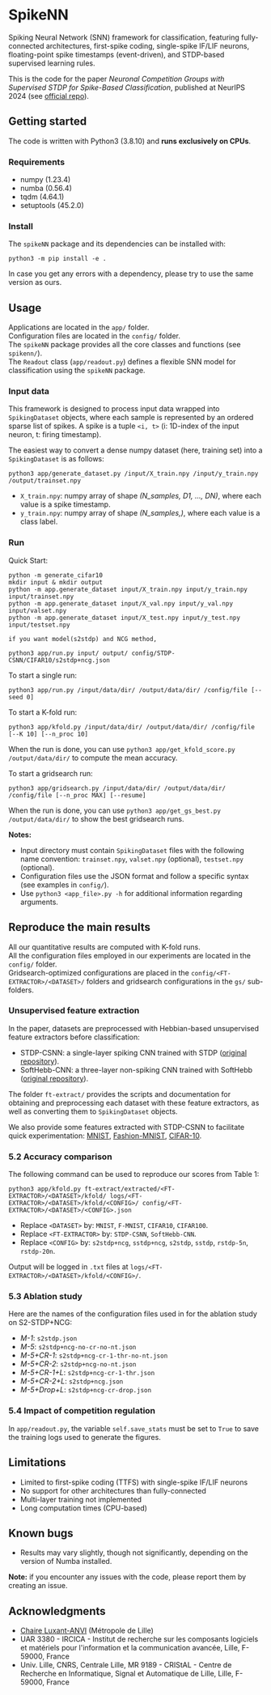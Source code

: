 # SpikeNN

Spiking Neural Network (SNN) framework for classification, featuring fully-connected architectures, first-spike coding, single-spike IF/LIF neurons, floating-point spike timestamps (event-driven), and STDP-based supervised learning rules.

This is the code for the paper *Neuronal Competition Groups with Supervised STDP for Spike-Based Classification*, published at NeurIPS 2024 (see [official repo](https://gitlab.univ-lille.fr/fox/snn-ncg)).


## Getting started

The code is written with Python3 (3.8.10) and **runs exclusively on CPUs**.

### Requirements

- numpy (1.23.4)
- numba (0.56.4)
- tqdm (4.64.1)
- setuptools (45.2.0)

### Install
  
The `spikeNN` package and its dependencies can be installed with:
```
python3 -m pip install -e .
```

In case you get any errors with a dependency, please try to use the same version as ours.


## Usage

Applications are located in the `app/` folder.   
Configuration files are located in the `config/` folder.  
The `spikeNN` package provides all the core classes and functions (see `spikenn/`).  
The `Readout` class (`app/readout.py`) defines a flexible SNN model for classification using the `spikeNN` package.  

### Input data

This framework is designed to process input data wrapped into `SpikingDataset` objects, where each sample is represented by an ordered sparse list of spikes.
A spike is a tuple `<i, t>` (i: 1D-index of the input neuron, t: firing timestamp). 

The easiest way to convert a dense numpy dataset (here, training set) into a `SpikingDataset` is as follows:
```
python3 app/generate_dataset.py /input/X_train.npy /input/y_train.npy /output/trainset.npy 
```
- `X_train.npy`: numpy array of shape *(N_samples, D1, ..., DN)*, where each value is a spike timestamp.
- `y_train.npy`: numpy array of shape *(N_samples,)*, where each value is a class label.


### Run 

Quick Start:

```
python -m generate_cifar10
mkdir input & mkdir output
python -m app.generate_dataset input/X_train.npy input/y_train.npy input/trainset.npy
python -m app.generate_dataset input/X_val.npy input/y_val.npy input/valset.npy
python -m app.generate_dataset input/X_test.npy input/y_test.npy input/testset.npy

if you want model(s2stdp) and NCG method,

python3 app/run.py input/ output/ config/STDP-CSNN/CIFAR10/s2stdp+ncg.json
```

To start a single run:
```
python3 app/run.py /input/data/dir/ /output/data/dir/ /config/file [--seed 0]
```

To start a K-fold run:
```
python3 app/kfold.py /input/data/dir/ /output/data/dir/ /config/file [--K 10] [--n_proc 10]
```
When the run is done, you can use `python3 app/get_kfold_score.py /output/data/dir/` to compute the mean accuracy.

To start a gridsearch run:
```
python3 app/gridsearch.py /input/data/dir/ /output/data/dir/ /config/file [--n_proc MAX] [--resume]
```
When the run is done, you can use `python3 app/get_gs_best.py /output/data/dir/` to show the best gridsearch runs.

**Notes:**
- Input directory must contain `SpikingDataset` files with the following name convention: `trainset.npy`, `valset.npy` (optional), `testset.npy` (optional).
- Configuration files use the JSON format and follow a specific syntax (see examples in `config/`).
- Use `python3 <app_file>.py -h` for additional information regarding arguments.


## Reproduce the main results

All our quantitative results are computed with K-fold runs.  
All the configuration files employed in our experiments are located in the `config/` folder.  
Gridsearch-optimized configurations are placed in the `config/<FT-EXTRACTOR>/<DATASET>/` folders and gridsearch configurations in the `gs/` sub-folders.  

### Unsupervised feature extraction

In the paper, datasets are preprocessed with Hebbian-based unsupervised feature extractors before classification:
- STDP-CSNN: a single-layer spiking CNN trained with STDP ([original repository](https://gitlab.univ-lille.fr/bioinsp/falez-csnn-simulator)).
- SoftHebb-CNN: a three-layer non-spiking CNN trained with SoftHebb ([original repository](https://github.com/NeuromorphicComputing/SoftHebb)).

The folder `ft-extract/` provides the scripts and documentation for obtaining and preprocessing each dataset with these feature extractors, as well as converting them to `SpikingDataset` objects.

We also provide some features extracted with STDP-CSNN to facilitate quick experimentation: [MNIST](https://gitlab.univ-lille.fr/fox/MNIST-spike-features-CSNN), [Fashion-MNIST](https://gitlab.univ-lille.fr/fox/F-MNIST-spike-features-CSNN), [CIFAR-10](https://gitlab.univ-lille.fr/fox/CIFAR10-spike-features-CSNN).  

### 5.2 Accuracy comparison

The following command can be used to reproduce our scores from Table 1:  
```
python3 app/kfold.py ft-extract/extracted/<FT-EXTRACTOR>/<DATASET>/kfold/ logs/<FT-EXTRACTOR>/<DATASET>/kfold/<CONFIG>/ config/<FT-EXTRACTOR>/<DATASET>/<CONFIG>.json
```
- Replace `<DATASET>` by: `MNIST`, `F-MNIST`, `CIFAR10`, `CIFAR100`.  
- Replace `<FT-EXTRACTOR>` by: `STDP-CSNN`, `SoftHebb-CNN`.  
- Replace `<CONFIG>` by: `s2stdp+ncg`, `sstdp+ncg`, `s2stdp`, `sstdp`, `rstdp-5n`, `rstdp-20n`.

Output will be logged in `.txt` files at `logs/<FT-EXTRACTOR>/<DATASET>/kfold/<CONFIG>/`.

### 5.3 Ablation study

Here are the names of the configuration files used in for the ablation study on S2-STDP+NCG:
- *M-1*: `s2stdp.json`
- *M-5*: `s2stdp+ncg-no-cr-no-nt.json`
- *M-5+CR-1*: `s2stdp+ncg-cr-1-thr-no-nt.json`
- *M-5+CR-2*: `s2stdp+ncg-no-nt.json`
- *M-5+CR-1+L*: `s2stdp+ncg-cr-1-thr.json`
- *M-5+CR-2+L*: `s2stdp+ncg.json`
- *M-5+Drop+L*: `s2stdp+ncg-cr-drop.json`

### 5.4 Impact of competition regulation

In `app/readout.py`, the variable `self.save_stats` must be set to `True` to save the training logs used to generate the figures.


## Limitations

- Limited to first-spike coding (TTFS) with single-spike IF/LIF neurons
- No support for other architectures than fully-connected
- Multi-layer training not implemented
- Long computation times (CPU-based)


## Known bugs

- Results may vary slightly, though not significantly, depending on the version of Numba installed.

**Note:** if you encounter any issues with the code, please report them by creating an issue.


## Acknowledgments

- [Chaire Luxant-ANVI](https://chaire-luxant-anvi.univ-lille.fr/) (Métropole de Lille)
- UAR 3380 - IRCICA - Institut de recherche sur les composants logiciels et matériels pour l'information et la communication avancée, Lille, F-59000, France
- Univ. Lille, CNRS, Centrale Lille, MR 9189 - CRIStAL - Centre de Recherche en Informatique, Signal et Automatique de Lille, Lille, F-59000, France
